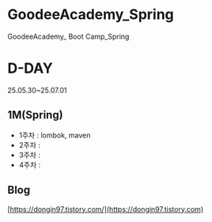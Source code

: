 # GoodeeAcademy_Spring
GoodeeAcademy_ Boot Camp_Spring

# D-DAY
25.05.30~25.07.01

## 1M(Spring) 
- 1주차 : lombok, maven
- 2주차 : 
- 3주차 : 
- 4주차 : 

## Blog
[https://dongin97.tistory.com/](https://dongin97.tistory.com)
